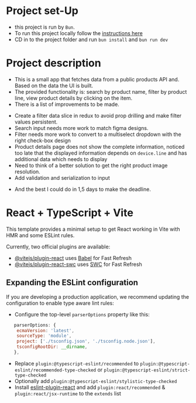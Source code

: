 # Project set-Up

- this project is run by `Bun`.
- To run this project locally follow the [instructions here](https://bun.sh/docs/installation)
- CD in to the project folder and run `bun install` and `bun run dev`

# Project description

- This is a small app that fetches data from a public products API and. Based on the data the UI is built.
- The provided functionality is: search by product name, filter by product line, view product details by clicking on the item.
- There is a list of improvements to be made.

* Create a filter data slice in redux to avoid prop drilling and make filter values persistent.
* Search input needs more work to match figma designs.
* Filter needs more work to convert to a multiselect dropdown with the right check-box design
* Product details page does not show the complete information, noticed too late that the displayed information depends on `device.line` and has additional data which needs to display
* Need to think of a better solution to get the right product image resolution.
* Add validation and serialization to input

- And the best I could do in 1,5 days to make the deadline.

# React + TypeScript + Vite

This template provides a minimal setup to get React working in Vite with HMR and some ESLint rules.

Currently, two official plugins are available:

- [@vitejs/plugin-react](https://github.com/vitejs/vite-plugin-react/blob/main/packages/plugin-react/README.md) uses [Babel](https://babeljs.io/) for Fast Refresh
- [@vitejs/plugin-react-swc](https://github.com/vitejs/vite-plugin-react-swc) uses [SWC](https://swc.rs/) for Fast Refresh

## Expanding the ESLint configuration

If you are developing a production application, we recommend updating the configuration to enable type aware lint rules:

- Configure the top-level `parserOptions` property like this:

```js
   parserOptions: {
    ecmaVersion: 'latest',
    sourceType: 'module',
    project: ['./tsconfig.json', './tsconfig.node.json'],
    tsconfigRootDir: __dirname,
   },
```

- Replace `plugin:@typescript-eslint/recommended` to `plugin:@typescript-eslint/recommended-type-checked` or `plugin:@typescript-eslint/strict-type-checked`
- Optionally add `plugin:@typescript-eslint/stylistic-type-checked`
- Install [eslint-plugin-react](https://github.com/jsx-eslint/eslint-plugin-react) and add `plugin:react/recommended` & `plugin:react/jsx-runtime` to the `extends` list
